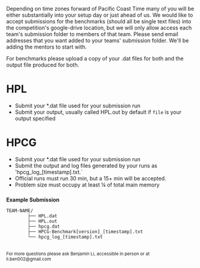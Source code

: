 Depending on time zones forward of Pacific Coast Time many of you will be
either substantially into your setup day or just ahead of us. We would like to
accept submissions for the benchmarks (should all be single text files) into the
competition's google-drive location, but we will only allow access each team's
submission folder to members of that team. Please send email addresses that
you want added to your teams' submission folder. We'll be adding the mentors to
start with.

For benchmarks please upload a copy of your .dat files for both and the output
file produced for both.

# HPL

- Submit your *.dat file used for your submission run
- Submit your output, usually called HPL.out by default if `file` is your output
  specified

# HPCG

- Submit your *.dat file used for your submission run
- Submit the output and log files generated by your runs as
  'hpcg_log_[timestamp].txt.`
- Official runs must run 30 min, but a 15+ min will be accepted.
- Problem size must occupy at least ¼ of total main memory

###
**Example Submission**
```
TEAM-NAME/
        ├── HPL.dat
        ├── HPL.out
        ├── hpcg.dat
        ├── HPCG-Benchmark[version]_[timestamp].txt
        └── hpcg_log_[timestamp].txt
```

<br>
<sub>For more questions please ask Benjamin Li, accessible in person or at
li.ben002@gmail.com</sub>
